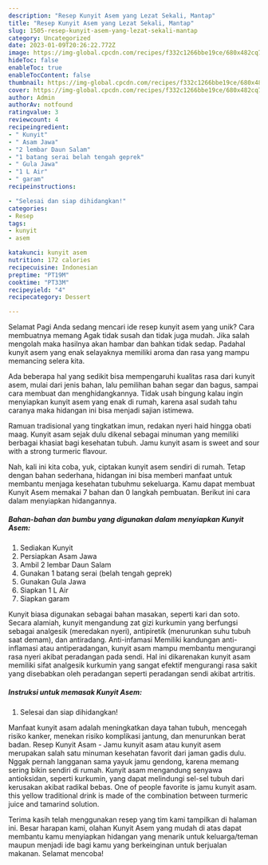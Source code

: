 ```yaml
---
description: "Resep Kunyit Asem yang Lezat Sekali, Mantap"
title: "Resep Kunyit Asem yang Lezat Sekali, Mantap"
slug: 1505-resep-kunyit-asem-yang-lezat-sekali-mantap
category: Uncategorized
date: 2023-01-09T20:26:22.772Z
image: https://img-global.cpcdn.com/recipes/f332c1266bbe19ce/680x482cq70/kunyit-asem-foto-resep-utama.jpg
hideToc: false
enableToc: true
enableTocContent: false
thumbnail: https://img-global.cpcdn.com/recipes/f332c1266bbe19ce/680x482cq70/kunyit-asem-foto-resep-utama.jpg
cover: https://img-global.cpcdn.com/recipes/f332c1266bbe19ce/680x482cq70/kunyit-asem-foto-resep-utama.jpg
author: Admin
authorAv: notfound
ratingvalue: 3
reviewcount: 4
recipeingredient:
- " Kunyit"
- " Asam Jawa"
- "2 lembar Daun Salam"
- "1 batang serai belah tengah geprek"
- " Gula Jawa"
- "1 L Air"
- " garam"
recipeinstructions:

- "Selesai dan siap dihidangkan!"
categories:
- Resep
tags:
- kunyit
- asem

katakunci: kunyit asem 
nutrition: 172 calories
recipecuisine: Indonesian
preptime: "PT19M"
cooktime: "PT33M"
recipeyield: "4"
recipecategory: Dessert

---
```



Selamat Pagi Anda sedang mencari ide resep kunyit asem yang unik? Cara membuatnya memang Agak tidak susah dan tidak juga mudah. Jika salah mengolah maka hasilnya akan hambar dan bahkan tidak sedap. Padahal kunyit asem yang enak selayaknya memiliki aroma dan rasa yang mampu memancing selera kita.


Ada beberapa hal yang sedikit bisa mempengaruhi kualitas rasa dari kunyit asem, mulai dari jenis bahan, lalu pemilihan bahan segar dan bagus, sampai cara membuat dan menghidangkannya. Tidak usah bingung kalau ingin menyiapkan kunyit asem yang enak di rumah, karena asal sudah tahu caranya maka hidangan ini bisa menjadi sajian istimewa.

Ramuan tradisional yang tingkatkan imun, redakan nyeri haid hingga obati maag. Kunyit asam sejak dulu dikenal sebagai minuman yang memiliki berbagai khasiat bagi kesehatan tubuh. Jamu kunyit asam is sweet and sour with a strong turmeric flavour.


Nah, kali ini kita coba, yuk, ciptakan kunyit asem sendiri di rumah. Tetap dengan bahan sederhana, hidangan ini bisa memberi manfaat untuk membantu menjaga kesehatan tubuhmu sekeluarga. Kamu dapat membuat Kunyit Asem memakai 7 bahan dan 0 langkah pembuatan. Berikut ini cara dalam menyiapkan hidangannya.

<!--inarticleads1-->

##### Bahan-bahan dan bumbu yang digunakan dalam menyiapkan Kunyit Asem:

1. Sediakan  Kunyit
1. Persiapkan  Asam Jawa
1. Ambil 2 lembar Daun Salam
1. Gunakan 1 batang serai (belah tengah geprek)
1. Gunakan  Gula Jawa
1. Siapkan 1 L Air
1. Siapkan  garam


Kunyit biasa digunakan sebagai bahan masakan, seperti kari dan soto. Secara alamiah, kunyit mengandung zat gizi kurkumin yang berfungsi sebagai analgesik (meredakan nyeri), antipiretik (menurunkan suhu tubuh saat demam), dan antiradang. Anti-infamasi Memiliki kandungan anti-inflamasi atau antiperadangan, kunyit asam mampu membantu mengurangi rasa nyeri akibat peradangan pada sendi. Hal ini dikarenakan kunyit asam memiliki sifat analgesik kurkumin yang sangat efektif mengurangi rasa sakit yang disebabkan oleh peradangan seperti peradangan sendi akibat artritis. 

<!--inarticleads2-->

##### Instruksi untuk memasak Kunyit Asem:


1. Selesai dan siap dihidangkan!

Manfaat kunyit asam adalah meningkatkan daya tahan tubuh, mencegah risiko kanker, menekan risiko komplikasi jantung, dan menurunkan berat badan. Resep Kunyit Asam - Jamu kunyit asam atau kunyit asem merupakan salah satu minuman kesehatan favorit dari jaman gadis dulu. Nggak pernah langganan sama yayuk jamu gendong, karena memang sering bikin sendiri di rumah. Kunyit asam mengandung senyawa antioksidan, seperti kurkumin, yang dapat melindungi sel-sel tubuh dari kerusakan akibat radikal bebas. One of people favorite is jamu kunyit asam. this yellow traditional drink is made of the combination between turmeric juice and tamarind solution. 

Terima kasih telah menggunakan resep yang tim kami tampilkan di halaman ini. Besar harapan kami, olahan Kunyit Asem yang mudah di atas dapat membantu kamu menyiapkan hidangan yang menarik untuk keluarga/teman maupun menjadi ide bagi kamu yang berkeinginan untuk berjualan makanan. Selamat mencoba!
